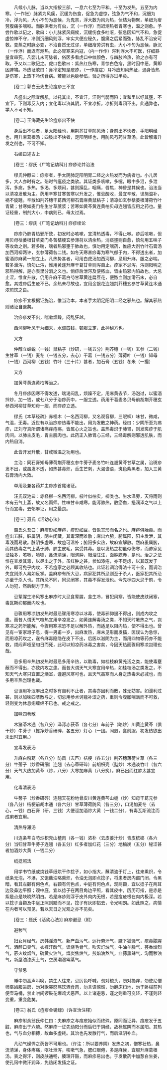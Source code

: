 <!-- { "loadSidebar": true } -->
　　凡候小儿脉，当以大指按三部，一息六七至为平和。十至为发热，五至为内寒。（一作胀）脉紧为风痫，沉缓为伤食，促急为虚惊，弦急为气不和，沉细为冷，浮为风，大小不匀为恶候，为鬼祟，浮大数为风为热，伏结为物聚，单细为疳劳腹痛多喘呕。而脉洪者为有虫，沉（一作浮）而迟潮热者胃寒也，温之则愈。予尝作歌以记之，歌曰：小儿脉紧风痫候，沉缓伤食多吐呕，弦急因知气不和，急促虚惊神不守，冷则沉细风则浮，牢实大便应秘久，腹痛之后紧而弦，脉乱不治安可救。变蒸之时脉必变，不治自然无过谬，单细疳劳洪有虫，大小不匀为恶候，脉沉（一作浮）而迟有潮热，此必胃寒来内寇，（内一作作）泻利浮大不可医，仔细斟量宜审究。凡婴儿未可脉者，俗医多看虎口中纹颜色，与四肢冷热，验之亦有可取。予又以二歌记之。虎口色歌曰：紫热红伤寒，青惊白色疳，黑时因中恶，黄即困脾端。冷热证歌曰：鼻冷定知是疮疹，（一作痘症）耳冷应知风热证，通身皆热是伤寒，上热下冷伤食病。若能以色脉参伍，验之所得亦过半矣。

　　[卷二] 郭白云先生论痘疹三不宜 

　　凡盛出之际宜解肌，以托其出，不宜汗，汗则气弱而陷；宜和里以纾其壅，不宜下，下则毒反入内；宜化毒以济其阴，不宜凉折，凉折则毒闭不出。此通弊也，学人不可不知。

　　[卷二] 王海藏先生论痘疹出不快 

　　身后出不快者，足太阳经也，用荆芥甘草防风汤；身前出不快者，手阳明经也，用升麻葛根汤；四肢出不快者，足阳明经也，用防风芍药甘草汤。此皆解毒升发之剂也，不可不知。

　　右编曰述古上

　　[卷三：缪氏《广笔记幼科》] 痧疹论并治法 

　　缪氏仲醇曰：痧疹者，手太阴肺足阳明胃二经之火热发而为病者也。小儿居多，大人亦时有之。殆时气瘟疫之类欤。其证类多咳嗽，多嚏，眼中多泪，多泄泻，多痰，多热，多渴，多烦闷，甚则躁乱，咽痛，唇焦，神昏是其候也。治法当以清凉发散为主。药用辛寒甘寒苦寒以升发之，惟忌酸收，最宜辛散，误施温补，祸不旋踵。辛散如荆芥穗干葛西河柳石膏麻黄鼠粘子；清凉如玄参栝蒌根薄荷竹叶青黛；甘寒如麦门冬生甘草蔗浆；苦寒如黄芩黄连黄柏贝母连翘皆应用之药也。量证轻重，制剂大小，中病则已，毋太过焉。

　　[卷三：缪氏《广笔记幼科》] 痧疹续论 

　　痧疹乃肺胃热邪所致，初发时必咳嗽，宜清热透毒，不得止嗽。疹后咳嗽，但用贝母栝蒌根甘草麦门冬苦桔梗玄参薄荷以清余热，消痰壅则自愈，慎勿用五味子等收敛之剂。若多喘，喘者热邪壅于肺故也，慎勿用定喘药，惟应大剂竹叶石膏汤加西河柳两许，玄参薄荷各二钱。如冬天寒甚痧毒为寒气郁于内，不得透出者，加蜜酒炒麻黄一剂立止。凡热势甚者，可用白虎汤加西河柳，忌用升麻，服之必喘。若多泄泻，慎勿止泻，惟用黄连升麻干葛甘草则泻自止。疹家不忌泻，泻则阳明之邪热得解，是亦表里分消之义也。倘痧后泄泻及便脓血，皆由热邪内陷故也，大忌止涩，惟宜升散，仍用升麻干葛白芍甘草黄连扁豆花，便脓血则加滑石末，必自愈。其或痧后生疮不已，余热未尽故也，宜用金银花连翘荆芥穗玄参甘草黄连木通浓煎饮之良。

　　痧疹不宜根据证施治，惟当治本，本者手太阴足阳明二经之邪热也。解其邪热则诸证自退矣。

　　治痧疹发不出，喘嗽烦躁，闷乱狂越。

　　西河柳叶风干为细末，水调四钱，顿服立定，此神秘方也。

　　又方

　　仲醇立蝉蜕（一钱）鼠粘子（炒研，一钱五分）荆芥穗（一钱）玄参（二钱）生甘草（一钱）麦冬（一钱五分，去心）干葛（一钱五分）薄荷叶（一钱）知母（一钱）西河柳（五钱）竹叶（三十片）甚者，加石膏（五钱）冬米（一撮）

　　又方

　　加黄芩黄连黄柏等治之。

　　冬月痧疹因寒不得发透，喘渴闷乱，烦躁不定，用麻黄去节，汤泡过，以蜜酒拌炒，加一钱，或七八分于治痧药中，一服立透。药用干葛麦冬贝母前胡荆芥穗玄参西河柳甘草知母一服，而痧疹立透。

　　缪氏《本草经疏》赤柽木（一名西河柳，又名观音柳，三眠柳）味甘，微咸，气温，无毒。近世有以治痧疹热毒不能出，用为发散之神药。经曰：少阴所至为疡疹，正刘守真所谓诸痛痒疮疡，皆属心火之旨也。盖热毒炽于肺胃，则发斑疹于肌肉间。以肺主皮毛，胃主肌肉也。此药正入肺胃心三经，三经毒解则邪透肌肤，而内热自消。

　　此皆开发升散，甘咸微温之功用也。

　　主治：同石膏知母薄荷荆芥穗玄参牛蒡子麦冬竹叶连翘黄芩甘草之属，治斑疹发不出，或虽发不透，如热甚毒炽，舌生芒刺，大渴谵语，斑色紫黑者，加入三黄石膏汤内大效。

　　单用及兼各药并主痧疹首尾诸证。

　　汪氏双池曰：赤柽柳一名西河柳。枝叶似柏实，柳类也。生水泽旁，天将雨则木有云气上蒸，故又名雨师。性味甘辛咸寒，能泻肺热，散瘀血，挹润泽之气以上行而宣毒，去郁麻证，用之最良。

　　[卷三] 聂氏《活幼心法》 

　　聂氏久吾曰：麻疹形如麻痘，疹形如豆，皆象其形而名之也。麻痘俱胎毒。而痘出五脏，脏属阴，阴主闭藏，其毒深而难散；麻出六腑，腑属阳，阳主发泄，其毒浅而易散。脏阴多虚寒，故痘可温补；腑阳多实热，故麻宜解散。然麻虽属腑，而其热毒之气上蒸于肺，肺主皮毛，实受其毒。是以发热之初虽似伤寒，而肺家见证独多，咳嗽，喷嚏，鼻流清涕，眼泡肿，眼泪汪汪，面肿腮赤，是也。治之之法惟在宣发其毒，以尽出之于外。虽红肿之甚，状如漆疮，亦不足虑，以其既发于外，即可免乎内攻，不若痘家之必顾其收结也。此证若调治得法十可十全，而调治失宜则杀人易如反掌。盖麻疹有所大忌，病家犯其所忌则至于杀人，医家犯其所忌亦至于杀人也。其所忌不同，同忌闭塞，其毒不得发泄也。今先标四大忌于前，令人勿犯，然后制方于后。

　　忌荤腥生冷风寒出麻疹时大忌食荤腥，食生冷，冒犯风寒，皆能使皮肤闭塞，毒瓦斯抑郁而内攻也。

　　忌骤用寒凉初发热时最忌骤用寒凉以冰毒，使毒邪抑遏不得出，则成内攻之患。而昔人谓天气喧热宜用辛凉发之，如黄连解毒汤之类，不知天时暑热之气，岂寒凉之药所能解，今骤用寒凉恐不足以解外热，而适足以阻内热，使不得出也。曾见有一宦家艰子息，得一男甫一岁，出麻发热，麻未见形而发搐，医误认为急惊，而用凉药攻之，遂令麻毒隐隐在皮下不出，后医以滋阴为主，而用四物等药亦不能救，烦闷声哑至旬日而死，此可以知凉药冰毒之害矣，今因天热而骤用寒凉岂理也哉。

　　忌多用辛热初发热时最忌多用辛热，以助毒，如桂枝麻黄羌活之类，能使毒壅蔽而不得出，亦致内攻之患。而昔大谓天气大寒宜用辛热，如桂枝汤之类发之，不知天气大寒只宜置之燠室，谨避风寒可也，且天气虽寒而人身之热毒未必减也，而多用辛热岂理也哉。

　　忌误用补涩麻出之时多有自利不止者，其毒亦因利而散，殊无妨害。如泄利过甚，则以加味四苓散与之，切忌用参术诃蔻补涩之药，重则令腹胀喘满而不可救，轻则变为休息痢缠绵不已也。戒之戒之。

　　加味四苓散

　　木猪苓木通（各八分）泽泻赤茯苓（各七分）车前子（略炒）川黄连黄芩（俱干炒）牛蒡子（拣净炒香研碎，各五分）灯心（一团。同煎，食前服，初发热欲出未出时宜用。）

　　宣毒发表汤

　　升麻白粉葛（各八分）防风（去芦）桔梗（各五分）荆芥穗薄荷甘草（各三分）牛蒡子（炒香研细）连翘（去心蒂研碎）前胡枳壳（麸炒）木通淡竹叶（各六分）天气大热加黄芩（炒，八分）大寒加麻黄（八分炙），麻已出而红肿太甚宜用。

　　化毒清表汤

　　牛蒡子（炒香研碎）连翘天花粉地骨皮川黄连黄芩山栀（炒）知母干葛元参（各八分）桔梗前胡木通（各六分）甘草薄荷防风（各三分），口渴加麦冬（去心，一钱）白石膏（研，三钱）大便涩加酒炒大黄（一钱二分），有毒瓦斯流注而成痢者宜用。

　　清热导滞汤

　　川连条芩白芍炒枳壳山楂肉（各一钱）浓朴（去皮姜汁炒）青皮槟榔（各六分）当归甘草牛蒡子连翘（各五分）红多者加红花（三分）地榆炭（五分）秘涩甚者加酒炒大黄（一钱二分）

　　纸捻照法

　　用学书竹纸或烧钱草纸烘干作捻子，如小指大，蘸清油于灯上，往来熏炽，令纸条无泡，不瀑，又饱蘸油略熏炽，令油无泡即点捻子，将患者房内窗门闭，令黑暗，看其左颧有何色点，右颧有何色点，中庭有何色点，观两颧，宜以捻子在两耳边及鼻边平照；观中庭，宜以捻子在两目角边平照，看其皮中，历历可指，是赤是紫是点是块晓然明白。若是麻疹则浮于皮外肉内无根，若是痘疮根在肉内极深。若以捻子当颧及中庭正照则黯而不见，捻子有灰即掐去，令光明朗。如此照之，病情在内者可以预见，若以天日之光观之亦不见矣。

　　[卷三：聂氏《活幼心法》] 麻疹避忌（附） 

　　避秽气

　　妇女月经气，房帏淫液气，新产血污气，远行劳汗气，腋下狐骚气，疮毒脓腥气，酒醉口臭气，衣裤汗酸气，误烧毛骨气，吹灭灯烛气，牛油羊臊气，芸香燥烈气，菸火蚊烟气，硫黄火油气，煤炭焦烘气，煎焰油熬气，韭蒜熏辣气，沟而秽浊气，新屋油漆灰土气，空房潮湿霉蒸气。

　　守禁忌

　　睡中勿高声叫唤，禁生人往来，忌厉色呼喊，勿对梳头，勿对搔痒，勿使尼僧师巫凶服进房，勿对歌哭怒骂饮酒食肉，勿言语惊慌，勿翻床扫地，勿于卧榻前列便壶马桶，禁止哄闹锣鼓花爆鸡犬恶声。以上诸避忌，谨之则重可变轻，不谨则轻变重，重变危矣。

　　[卷三] 翁氏《痘疹金镜绿》（许宣治注释） 

　　麻疹附余翁氏仲仁曰：夫麻疹之与痘疮始似而终殊，原同而证异，痘疮发于五脏，麻疹出于六腑。然麻疹一证先动阳分而后归于阴经，故标属阴而本属阳。其热也，气与血分相搏，故血多虚耗。其治也先发散行气，而后滋阴补血。

　　凡动气燥悍之药皆不可用也。（许注：所以要养阴）发热之初，憎寒壮热，鼻流清涕，身体疼痛，呕吐泄泻，咳嗽气急，腮红眼倦，多是麻候，宜服升麻葛根汤。表之得汗，则皮肤通畅，腠理开豁，而麻疹易出也。于发散药中加葱白生姜，使孔窍中微汗润泽，免热闭发搐之证。

